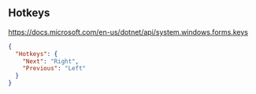 ﻿## Hotkeys

https://docs.microsoft.com/en-us/dotnet/api/system.windows.forms.keys
```json
{
  "Hotkeys": {
    "Next": "Right",
    "Previous": "Left"
  }
}
```
